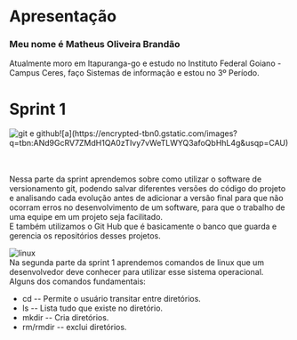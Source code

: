 # Apresentação
### Meu nome é Matheus Oliveira Brandão
Atualmente moro em Itapuranga-go e estudo no Instituto Federal Goiano -  Campus Ceres, faço Sistemas de informação e estou no 3º Período.
<br>

# Sprint 1  
![git e github](https://encrypted-tbn0.gstatic.com/images?q=tbn:ANd9GcQwXqqBMEmGY8ipst-Qi35NoMyFBsCuuzpVH6Y8ec2bNWurzFEg73sxnVbBpo5oVh_Dg_s&usqp=CAU,)![a](https://encrypted-tbn0.gstatic.com/images?q=tbn:ANd9GcRV7ZMdH1QA0zTIvy7vWeTLWYQ3afoQbHhL4g&usqp=CAU)

<br>
<br>
Nessa parte da sprint aprendemos sobre como utilizar o software de versionamento git, podendo salvar diferentes versões do código do projeto e analisando cada evolução antes de adicionar a versão final para que não ocorram erros no desenvolvimento de um software, para que o trabalho de uma equipe em um projeto seja facilitado.<br>
E também utilizamos o Git Hub que é basicamente o banco que guarda e gerencia os repositórios desses projetos.

![linux](https://deltaengine.net/Icons/Platforms/Linux.png?width=224&height=224&scale=both)
<br>
Na segunda parte da sprint 1 aprendemos comandos de linux que um desenvolvedor deve conhecer para utilizar esse sistema operacional.
<br>
Alguns dos comandos fundamentais:
* cd -- Permite o usuário transitar entre diretórios.
* ls -- Lista tudo que existe no diretório.
* mkdir -- Cria diretórios.
* rm/rmdir -- exclui diretórios.

            



